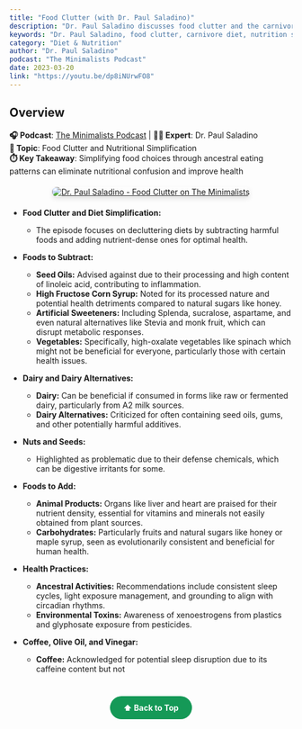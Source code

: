 ```yaml
---
title: "Food Clutter (with Dr. Paul Saladino)"
description: "Dr. Paul Saladino discusses food clutter and the carnivore diet approach to simplifying nutrition and improving health outcomes."
keywords: "Dr. Paul Saladino, food clutter, carnivore diet, nutrition simplification, The Minimalists, diet optimization"
category: "Diet & Nutrition"
author: "Dr. Paul Saladino"
podcast: "The Minimalists Podcast"
date: 2023-03-20
link: "https://youtu.be/dp8iNUrwFO8"
---
```


## Overview

**🎧 Podcast**: [The Minimalists Podcast](http://minimalists.com/podcast) | **👨‍⚕️ Expert**: Dr. Paul Saladino  
**🎯 Topic**: Food Clutter and Nutritional Simplification  
**⏱️ Key Takeaway**: Simplifying food choices through ancestral eating patterns can eliminate nutritional confusion and improve health

<div style="text-align: center; margin: 20px 0;">
  <a href="https://www.youtube.com/watch?v=dp8iNUrwFO8" target="_blank" rel="noopener noreferrer">
    <img src="https://img.youtube.com/vi/dp8iNUrwFO8/maxresdefault.jpg" alt="Dr. Paul Saladino - Food Clutter on The Minimalists" style="max-width: 100%; border-radius: 8px; box-shadow: 0 4px 8px rgba(0,0,0,0.1);">
  </a>
</div>

- **Food Clutter and Diet Simplification:**
  - The episode focuses on decluttering diets by subtracting harmful foods and adding nutrient-dense ones for optimal health.

- **Foods to Subtract:**
  - **Seed Oils:** Advised against due to their processing and high content of linoleic acid, contributing to inflammation.
  - **High Fructose Corn Syrup:** Noted for its processed nature and potential health detriments compared to natural sugars like honey.
  - **Artificial Sweeteners:** Including Splenda, sucralose, aspartame, and even natural alternatives like Stevia and monk fruit, which can disrupt metabolic responses.
  - **Vegetables:** Specifically, high-oxalate vegetables like spinach which might not be beneficial for everyone, particularly those with certain health issues.

- **Dairy and Dairy Alternatives:**
  - **Dairy:** Can be beneficial if consumed in forms like raw or fermented dairy, particularly from A2 milk sources. 
  - **Dairy Alternatives:** Criticized for often containing seed oils, gums, and other potentially harmful additives.

- **Nuts and Seeds:**
  - Highlighted as problematic due to their defense chemicals, which can be digestive irritants for some.

- **Foods to Add:**
  - **Animal Products:** Organs like liver and heart are praised for their nutrient density, essential for vitamins and minerals not easily obtained from plant sources.
  - **Carbohydrates:** Particularly fruits and natural sugars like honey or maple syrup, seen as evolutionarily consistent and beneficial for human health.

- **Health Practices:**
  - **Ancestral Activities:** Recommendations include consistent sleep cycles, light exposure management, and grounding to align with circadian rhythms.
  - **Environmental Toxins:** Awareness of xenoestrogens from plastics and glyphosate exposure from pesticides.

- **Coffee, Olive Oil, and Vinegar:**
  - **Coffee:** Acknowledged for potential sleep disruption due to its caffeine content but not

<div style="text-align: center; margin: 40px 0;">
  <a href="#" style="background: #159957; color: white; padding: 12px 24px; border-radius: 25px; text-decoration: none; font-weight: bold; display: inline-block; transition: all 0.3s ease;" onmouseover="this.style.background='#1e7e34'; this.style.transform='translateY(-2px)'" onmouseout="this.style.background='#159957'; this.style.transform='translateY(0)'">
    ⬆️ Back to Top
  </a>
</div>